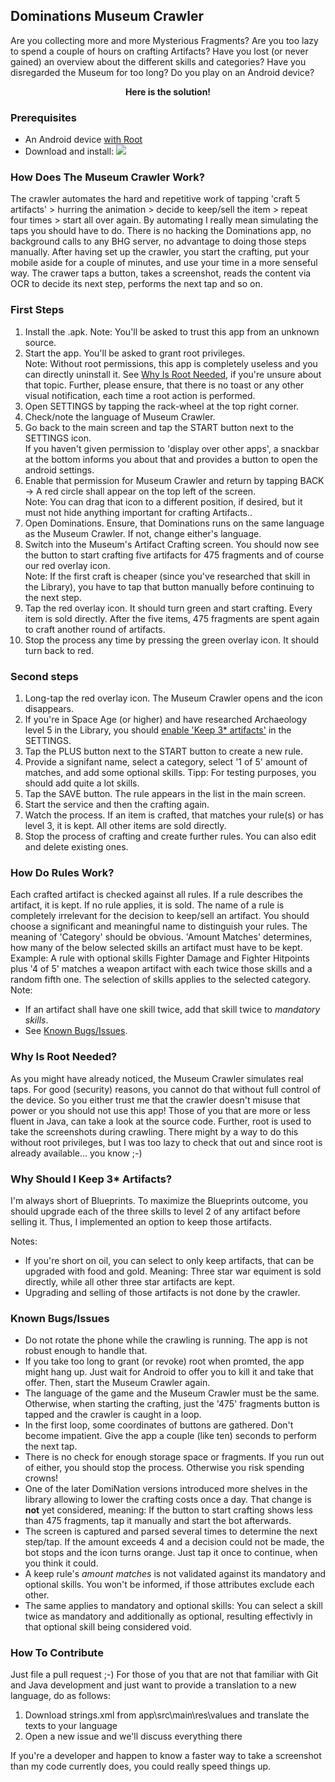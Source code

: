 
## Dominations Museum Crawler
Are you collecting more and more Mysterious Fragments? Are you too lazy to spend a couple of hours on crafting Artifacts? Have you lost (or never gained) an overview about the different skills and categories? Have you disregarded the Museum for too long? Do you play on an Android device?

<p align="center">
<b>Here is the solution!</b>
</p>

### Prerequisites
 - An Android device <ins>with Root</ins>
 - Download and install:
 [![](https://img.shields.io/badge/Dominations%20Museum%20Crawler-v1.0.2-blue)](https://github.com/MoeLa/DominationsMuseumCrawler/releases/download/1.0.2/app-debug.apk)

### How Does The Museum Crawler Work?
The crawler automates the hard and repetitive work of tapping 'craft 5 artifacts' > hurring the animation > decide to keep/sell the item > repeat four times > start all over again.
By automating I really mean simulating the taps you should have to do. There is no hacking the Dominations app, no background calls to any BHG server, no advantage to doing those steps manually.
After having set up the crawler, you start the crafting, put your mobile aside for a couple of minutes, and use your time in a more senseful way. The crawer taps a button, takes a screenshot, reads the content via OCR to decide its next step, performs the next tap and so on.

### First Steps
 1. Install the .apk. Note: You'll be asked to trust this app from an unknown source.
 2. Start the app. You'll be asked to grant root privileges.  
 Note: Without root permissions, this app is completely useless and you can directly uninstall it. See [Why Is Root Needed](#why-is-root-needed), if you're unsure about that topic. Further, please ensure, that there is no toast or any other visual notification, each time a root action is performed.
 3. Open SETTINGS by tapping the rack-wheel at the top right corner.
 4. Check/note the language of Museum Crawler.
 5. Go back to the main screen and tap the START button next to the SETTINGS icon.  
 If you haven't given permission to 'display over other apps', a snackbar at the bottom informs you about that and provides a button to open the android settings.
 6. Enable that permission for Museum Crawler and return by tapping BACK -> A red circle shall appear on the top left of the screen.  
 Note: You can drag that icon to a different position, if desired, but it must not hide anything important for crafting Artifacts..
 7. Open Dominations. Ensure, that Dominations runs on the same language as the Museum Crawler. If not, change either's language.
 8.  Switch into the Museum's Artifact Crafting screen. You should now see the button to start crafting five artifacts for 475 fragments and of course our red overlay icon.  
 Note: If the first craft is cheaper (since you've researched that skill in the Library), you have to tap that button manually before continuing to the next step.
 8. Tap the red overlay icon. It should turn green and start crafting. Every item is sold directly. After the five items, 475 fragments are spent again to craft another round of artifacts.
 9. Stop the process any time by pressing the green overlay icon. It should turn back to red.

### Second steps

 1. Long-tap the red overlay icon. The Museum Crawler opens and the icon disappears.
 2. If you're in Space Age (or higher) and have researched Archaeology level 5 in the Library, you should [enable 'Keep 3* artifacts'](#why-should-i-keep-3-artifacts) in the SETTINGS.
 3. Tap the PLUS button next to the START button to create a new rule.
 4. Provide a signifant name, select a category, select '1 of 5' amount of matches, and add some optional skills. Tipp: For testing purposes, you should add quite a lot skills.
 5. Tap the SAVE button. The rule appears in the list in the main screen.
 6. Start the service and then the crafting again.
 7. Watch the process. If an item is crafted, that matches your rule(s) or has level 3, it is kept. All other items are sold directly.
 8. Stop the process of crafting and create further rules. You can also edit and delete existing ones.

### How Do Rules Work?
Each crafted artifact is checked against all rules. If a rule describes the artifact, it is kept. If no rule applies, it is sold.
The name of a rule is completely irrelevant for the decision to keep/sell an artifact. You should choose a significant and meaningful name to distinguish your rules.
The meaning of 'Category' should be obvious.
'Amount Matches' determines, how many of the below selected skills an artifact must have to be kept. Example: A rule with optional skills Fighter Damage and Fighter Hitpoints plus '4 of 5' matches a weapon artifact with each twice those skills and a random fifth one.
The selection of skills applies to the selected category. Note:
 * If an artifact shall have one skill twice, add that skill twice to _mandatory skills_.
 * See [Known Bugs/Issues](#known-bugsissues).

### Why Is Root Needed?
As you might have already noticed, the Museum Crawler simulates real taps. For good (security) reasons, you cannot do that without full control of the device. So you either trust me that the crawler doesn't misuse that power or you should not use this app! Those of you that are more or less fluent in Java, can take a look at the source code.
Further, root is used to take the screenshots during crawling. There might by a way to do this without root privileges, but I was too lazy to check that out and since root is already available... you know ;-)

### Why Should I Keep 3* Artifacts?
I'm always short of Blueprints. To maximize the Blueprints outcome, you should upgrade each of the three skills to level 2 of any artifact before selling it. Thus, I implemented an option to keep those artifacts.

Notes:
* If you're short on oil, you can select to only keep artifacts, that can be upgraded with food and gold. Meaning: Three star war equiment is sold directly, while all other three star artifacts are kept.
* Upgrading and selling of those artifacts is not done by the crawler.

### Known Bugs/Issues
 - Do not rotate the phone while the crawling is running. The app is not robust enough to handle that.
 - If you take too long to grant (or revoke) root when promted, the app might hang up. Just wait for Android to offer you to kill it and take that offer. Then, start the Museum Crawler again.
 - The language of the game and the Museum Crawler must be the same. Otherwise, when starting the crafting, just the '475' fragments button is tapped and the crawler is caught in a loop.
 - In the first loop, some coordinates of buttons are gathered. Don't become impatient. Give the app a couple (like ten) seconds to perform the next tap.
 - There is no check for enough storage space or fragments. If you run out of either, you should stop the process. Otherwise you risk spending crowns!
 - One of the later DomiNation versions introduced more shelves in the library allowing to lower the crafting costs once a day. That change is **not** yet considered, meaning: If the button to start crafting shows less than 475 fragments, tap it manually and start the bot afterwards.
 - The screen is captured and parsed several times to determine the next step/tap. If the amount exceeds 4 and a decision could not be made, the bot stops and the icon turns orange. Just tap it once to continue, when you think it could.
 - A keep rule's _amount matches_ is not validated against its mandatory and optional skills. You won't be informed, if those attributes exclude each other.
 - The same applies to mandatory and optional skills: You can select a skill twice as mandatory and additionally as optional, resulting effectivly in that optional skill being considered void.

### How To Contribute
Just file a pull request ;-)
For those of you that are not that familiar with Git and Java development and just want to provide a translation to a new language, do as follows:
 1. Download strings.xml from app\src\main\res\values and translate the texts to your language
 2. Open a new issue and we'll discuss everything there

 If you're a developer and happen to know a faster way to take a screenshot than my code currently does, you could really speed things up.
